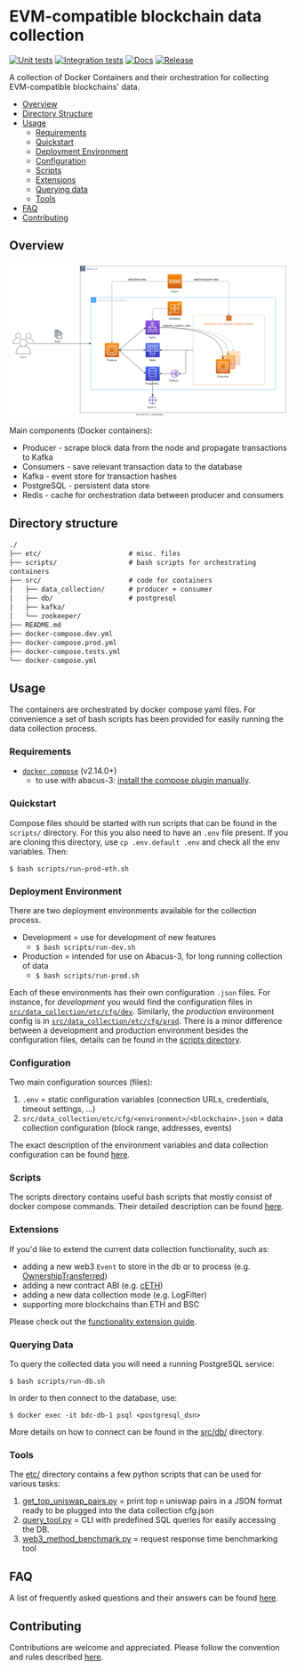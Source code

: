 # EVM-compatible blockchain data collection

[![Unit tests](https://github.com/uzh-eth-mp/app/actions/workflows/test-unit.yaml/badge.svg?branch=dev)](https://github.com/uzh-eth-mp/app/actions/workflows/test-unit.yaml?query=branch%3Adev)
[![Integration tests](https://github.com/uzh-eth-mp/app/actions/workflows/test-database.yaml/badge.svg?branch=dev)](https://github.com/uzh-eth-mp/app/actions/workflows/test-database.yaml?query=branch%3Adev)
[![Docs](https://img.shields.io/readthedocs/handsdown.svg?color=blue&style=flat)](https://handsdown.readthedocs.io/)
[![Release](https://img.shields.io/github/v/release/uzh-eth-mp/app?style=flat)](https://github.com/uzh-eth-mp/app/releases/)


A collection of Docker Containers and their orchestration for collecting EVM-compatible blockchains' data.

* [Overview](#overview)
* [Directory Structure](#directory-structure)
* [Usage](#usage)
  * [Requirements](#requirements)
  * [Quickstart](#quickstart)
  * [Deployment Environment](#deployment-environment)
  * [Configuration](#configuration)
  * [Scripts](#scripts)
  * [Extensions](#extensions)
  * [Querying data](#querying-data)
  * [Tools](#tools)
* [FAQ](docs/faq.md)
* [Contributing](docs/contributing.md)

## Overview

![App overview](etc/img/overview.svg)

Main components (Docker containers):
  * Producer - scrape block data from the node and propagate transactions to Kafka
  * Consumers - save relevant transaction data to the database
  * Kafka - event store for transaction hashes
  * PostgreSQL - persistent data store
  * Redis - cache for orchestration data between producer and consumers

## Directory structure
```
./
├── etc/                      # misc. files
├── scripts/                  # bash scripts for orchestrating containers
├── src/                      # code for containers
│   ├── data_collection/      # producer + consumer
│   ├── db/                   # postgresql
│   ├── kafka/
│   └── zookeeper/
├── README.md
├── docker-compose.dev.yml
├── docker-compose.prod.yml
├── docker-compose.tests.yml
└── docker-compose.yml
```

## Usage
The containers are orchestrated by docker compose yaml files. For convenience a set of bash scripts has been provided for easily running the data collection process.

### Requirements
* [`docker compose`](https://docs.docker.com/compose/#compose-v2-and-the-new-docker-compose-command) (v2.14.0+)
  * to use with abacus-3: [install the compose plugin manually](https://docs.docker.com/compose/install/linux/#install-the-plugin-manually).

### Quickstart
Compose files should be started with run scripts that can be found in the `scripts/` directory. For this you also need to have an `.env` file present. If you are cloning this directory, use `cp .env.default .env` and check all the env variables. Then:
```
$ bash scripts/run-prod-eth.sh
```

### Deployment Environment
There are two deployment environments available for the collection process.
* Development = use for development of new features
  * `$ bash scripts/run-dev.sh`
* Production = intended for use on Abacus-3, for long running collection of data
  * `$ bash scripts/run-prod.sh`

Each of these environments has their own configuration `.json` files. For instance, for *development* you would find the configuration files in [`src/data_collection/etc/cfg/dev`](src/data_collection/etc/cfg/dev/). Similarly, the *production* environment config is in [`src/data_collection/etc/cfg/prod`](src/data_collection/etc/cfg/prod/).
There is a minor difference between a development and production environment besides the configuration files, details can be found in the [scripts directory](scripts/README.md).

### Configuration
Two main configuration sources (files):
1. `.env` = static configuration variables (connection URLs, credentials, timeout settings, ...)
2. `src/data_collection/etc/cfg/<environment>/<blockchain>.json` = data collection configuration (block range, addresses, events)

The exact description of the environment variables and data collection configuration can be found [here](docs/configuration.md).
### Scripts
The scripts directory contains useful bash scripts that mostly consist of docker compose commands. Their detailed description can be found [here](scripts/README.md).
### Extensions
If you'd like to extend the current data collection functionality, such as:
* adding a new web3 `Event` to store in the db or to process (e.g. [OwnershipTransferred](https://docs.openzeppelin.com/contracts/2.x/api/ownership#Ownable-OwnershipTransferred-address-address-))
* adding a new contract ABI (e.g. [cETH](https://compound.finance/Developers/abi/mainnet/cETH))
* adding a new data collection mode (e.g. LogFilter)
* supporting more blockchains than ETH and BSC

Please check out the [functionality extension guide](docs/extensions.md).

### Querying Data
To query the collected data you will need a running PostgreSQL service:
```
$ bash scripts/run-db.sh
```

In order to then connect to the database, use:
```
$ docker exec -it bdc-db-1 psql <postgresql_dsn>
```
More details on how to connect can be found in the [src/db/](src/db/README.md) directory.


### Tools
The [etc/](etc/) directory contains a few python scripts that can be used for various tasks:
1. [get_top_uniswap_pairs.py](etc/get_top_uniswap_pairs.py) = print top `n` uniswap pairs in a JSON format ready to be plugged into the data collection cfg.json
2. [query_tool.py](etc/query_tool.py) = CLI with predefined SQL queries for easily accessing the DB.
3. [web3_method_benchmark.py](etc/web3_method_benchmark.py) = request response time benchmarking tool

## FAQ
A list of frequently asked questions and their answers can be found [here](docs/faq.md).

## Contributing
Contributions are welcome and appreciated. Please follow the convention and rules described [here](docs/contributing.md).

